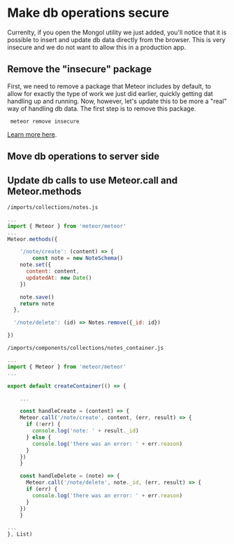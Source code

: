 # Make db operations secure

Currenlty, if you open the Mongol utility we just added, you'll notice that it is possible to insert and update db data directly from the browser.  This is very insecure and we do not want to allow this in a production app.

## Remove the "insecure" package
First, we need to remove a package that Meteor includes by default, to allow for exactly the type of work we just did earlier, quickly getting dat handling up and running.  Now, however, let's update this to be more a "real" way of handling db data.  The first step is to remove this package.

```  meteor remove insecure ```

[Learn more here](http://docs.meteor.com/api/collections.html#Mongo-Collection-allow).

## Move db operations to server side


## Update db calls to use Meteor.call and Meteor.methods

``` /imports/collections/notes.js ```

```js
...
import { Meteor } from 'meteor/meteor'
...
Meteor.methods({

	'/note/create': (content) => {
		const note = new NoteSchema()
    note.set({
      content: content,
      updatedAt: new Date()
    })

    note.save()
    return note
  },

  '/note/delete': (id) => Notes.remove({_id: id})

})

```

``` /imports/components/collections/notes_container.js ```

```js
...
import { Meteor } from 'meteor/meteor'
...

export default createContainer(() => {

	...

	const handleCreate = (content) => {
    Meteor.call('/note/create', content, (err, result) => {
      if (!err) {
        console.log('note: ' + result._id)
      } else {
        console.log('there was an error: ' + err.reason)
      }
    })
	}

	const handleDelete = (note) => {
	  Meteor.call('/note/delete', note._id, (err, result) => {
      if (err) {
        console.log('there was an error: ' + err.reason)
      }
    })
	}

...
}, List)


```

